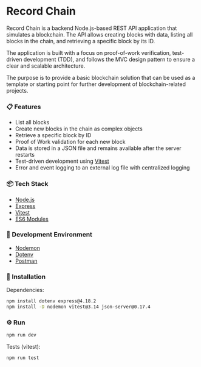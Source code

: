 # Record Chain

Record Chain is a backend Node.js-based REST API application that simulates a blockchain. The API allows creating blocks with data, listing all blocks in the chain, and retrieving a specific block by its ID.

The application is built with a focus on proof-of-work verification, test-driven development (TDD), and follows the MVC design pattern to ensure a clear and scalable architecture.

The purpose is to provide a basic blockchain solution that can be used as a template or starting point for further development of blockchain-related projects.

### 📋 Features

- List all blocks  
- Create new blocks in the chain as complex objects  
- Retrieve a specific block by ID  
- Proof of Work validation for each new block  
- Data is stored in a JSON file and remains available after the server restarts  
- Test-driven development using [Vitest](https://vitest.dev)  
- Error and event logging to an external log file with centralized logging  

### 📦 Tech Stack

- [Node.js](https://nodejs.org/)  
- [Express](https://expressjs.com/)  
- [Vitest](https://vitest.dev/)  
- [ES6 Modules](https://developer.mozilla.org/en-US/docs/Web/JavaScript/Guide/Modules)  

### 🧪 Development Environment

- [Nodemon](https://github.com/remy/nodemon)  
- [Dotenv](https://github.com/motdotla/dotenv)  
- [Postman](https://www.postman.com/)  

### 💾 Installation

Dependencies:

```bash
npm install dotenv express@4.18.2
npm install -D nodemon vitest@3.14 json-server@0.17.4
````

### ⚙️ Run

```bash
npm run dev
````


Tests (vitest):

```bash
npm run test
````


